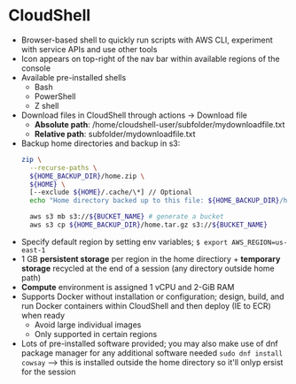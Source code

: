 # CloudShell
* Browser-based shell to quickly run scripts with AWS CLI, experiment with service APIs and use other tools
* Icon appears on top-right of the nav bar within available regions of the console
* Available pre-installed shells
  * Bash
  * PowerShell
  * Z shell
* Download files in CloudShell through actions -> Download file
  * **Absolute path**: /home/cloudshell-user/subfolder/mydownloadfile.txt
  * **Relative path**: subfolder/mydownloadfile.txt
* Backup home directories and backup in s3:
  ```bash
  zip \
    --recurse-paths \
    ${HOME_BACKUP_DIR}/home.zip \
    ${HOME} \
    [--exclude ${HOME}/.cache/\*] // Optional
    echo "Home directory backed up to this file: ${HOME_BACKUP_DIR}/home.zip"

    aws s3 mb s3://${BUCKET_NAME} # generate a bucket
    aws s3 cp ${HOME_BACKUP_DIR}/home.tar.gz s3://${BUCKET_NAME}
  ```
* Specify default region by setting env variables; `$ export AWS_REGION=us-east-1`
* 1 GB **persistent storage** per region in the home directiory + **temporary storage** recycled at the end of a session (any directory outside home path)
* **Compute** environment is assigned 1 vCPU and 2-GiB RAM
* Supports Docker without installation or configuration; design, build, and run Docker containers within CloudShell and then deploy (IE to ECR) when ready
  * Avoid large individual images
  * Only supported in certain regions
* Lots of pre-installed software provided; you may also make use of dnf package manager for any additional software needed `sudo dnf install cowsay` --> this is installed outside the home directory so it'll onlyp ersist for the session